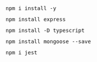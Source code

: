 <kbd>npm i install -y<kbd>

<kbd>npm install express<kbd>

<kbd>npm install -D typescript<kbd>

<kbd>npm install mongoose --save<kbd>

<kbd>npm i jest<kbd>


